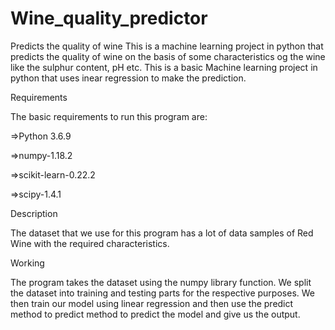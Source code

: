 # Wine_quality_predictor
Predicts the quality of wine
This is a machine learning project in python that predicts the quality of wine on the basis of some characteristics og the wine like the sulphur content, pH etc. This is a basic Machine learning project in python that uses inear regression to make the prediction. 

Requirements

The basic requirements to run this program are:

=>Python 3.6.9

=>numpy-1.18.2

=>scikit-learn-0.22.2

=>scipy-1.4.1

Description

The dataset that we use for this program has a lot of data samples of Red Wine with the required characteristics.

Working

The program takes the dataset using the numpy library function. We split the dataset into training and testing parts for the respective purposes. We then train our model using linear regression and then use the predict method to predict method to predict the model and give us the output.
